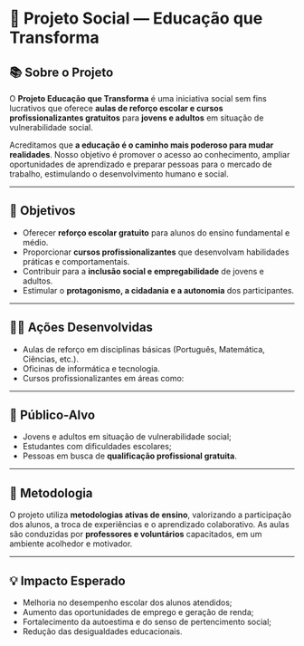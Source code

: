 # 🧩 Projeto Social — Educação que Transforma

## 📚 Sobre o Projeto
O **Projeto Educação que Transforma** é uma iniciativa social sem fins lucrativos que oferece **aulas de reforço escolar e cursos profissionalizantes gratuitos** para **jovens e adultos** em situação de vulnerabilidade social.

Acreditamos que **a educação é o caminho mais poderoso para mudar realidades**. Nosso objetivo é promover o acesso ao conhecimento, ampliar oportunidades de aprendizado e preparar pessoas para o mercado de trabalho, estimulando o desenvolvimento humano e social.

---

## 🎯 Objetivos
- Oferecer **reforço escolar gratuito** para alunos do ensino fundamental e médio.  
- Proporcionar **cursos profissionalizantes** que desenvolvam habilidades práticas e comportamentais.  
- Contribuir para a **inclusão social e empregabilidade** de jovens e adultos.  
- Estimular o **protagonismo, a cidadania e a autonomia** dos participantes.

---

## 👩‍🏫 Ações Desenvolvidas
- Aulas de reforço em disciplinas básicas (Português, Matemática, Ciências, etc.).  
- Oficinas de informática e tecnologia.  
- Cursos profissionalizantes em áreas como:  

---

## 🤝 Público-Alvo
- Jovens e adultos em situação de vulnerabilidade social;  
- Estudantes com dificuldades escolares;  
- Pessoas em busca de **qualificação profissional gratuita**.

---

## 🧠 Metodologia
O projeto utiliza **metodologias ativas de ensino**, valorizando a participação dos alunos, a troca de experiências e o aprendizado colaborativo. As aulas são conduzidas por **professores e voluntários** capacitados, em um ambiente acolhedor e motivador.

---

## 💡 Impacto Esperado
- Melhoria no desempenho escolar dos alunos atendidos;  
- Aumento das oportunidades de emprego e geração de renda;  
- Fortalecimento da autoestima e do senso de pertencimento social;  
- Redução das desigualdades educacionais.


